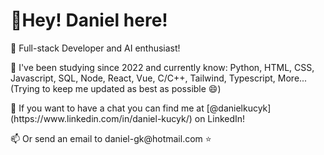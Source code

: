 <h1><strong>🔷Hey! Daniel here! </strong></h1>

<p>🔵 Full-stack Developer and AI enthusiast!</p>
<p>📘 I've been studying since 2022 and currently know: Python, HTML, CSS, Javascript, SQL, Node, React, Vue, C/C++, Tailwind, Typescript, More... (Trying to keep me updated as best as possible 😄)</p>
<p>💬 If you want to have a chat you can find me at [@danielkucyk](https://www.linkedin.com/in/daniel-kucyk/) on LinkedIn!</p>
<p>📫 Or send an email to daniel-gk@hotmail.com ⭐</p>

<!---
danielkucyk/danielkucyk is a ✨ special ✨ repository because its `README.md` (this file) appears on your GitHub profile.
You can click the Preview link to take a look at your changes.
--->
